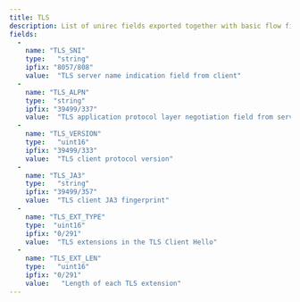 ```yaml
---
title: TLS
description: List of unirec fields exported together with basic flow fields on interface by TLS plugin.
fields:
  -
    name: "TLS_SNI"
    type:   "string"
    ipfix: "8057/808"
    value:  "TLS server name indication field from client"
  -
    name: "TLS_ALPN"
    type:  "string"
    ipfix: "39499/337"
    value:  "TLS application protocol layer negotiation field from server"
  -
    name: "TLS_VERSION"
    type:   "uint16"
    ipfix: "39499/333"
    value:  "TLS client protocol version"
  -
    name: "TLS_JA3"
    type:   "string"
    ipfix: "39499/357"
    value:  "TLS client JA3 fingerprint"
  -
    name: "TLS_EXT_TYPE"
    type:  "uint16"
    ipfix: "0/291"
    value:  "TLS extensions in the TLS Client Hello"
  -
    name: "TLS_EXT_LEN"
    type:   "uint16"
    ipfix: "0/291"
    value:   "Length of each TLS extension"
---
```

